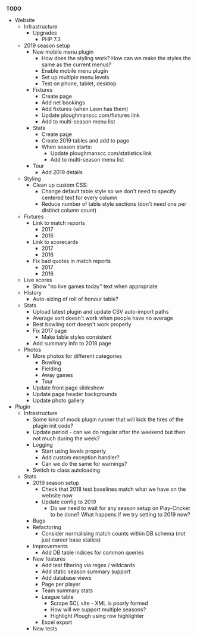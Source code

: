 __TODO__
* Website
    * Infrastructure
        * Upgrades
            * PHP 7.3
    * 2019 season setup
        * New mobile menu plugin
            * How does the styling work? How can we make the styles the same as the current menus?
            * Enable mobile menu plugin
            * Set up multiple menu levels
            * Test on phone, tablet, desktop
        * Fixtures
            * Create page
            * Add net bookings
            * Add fixtures (when Leon has them)
            * Update ploughmanscc.com/fixtures link
            * Add to multi-season menu list
        * Stats
            * Create page
            * Create 2019 tables and add to page
            * When season starts:
                * Update ploughmanscc.com/statistics link
                * Add to multi-season menu list
        * Tour
            * Add 2019 details
    * Styling
        * Clean up custom CSS:
            * Change default table style so we don't need to specify centered text for every column
            * Reduce number of table style sections (don't need one per distinct column count)
    * Fixtures
        * Link to match reports
            * 2017
            * 2016
        * Link to scorecards
            * 2017
            * 2016
        * Fix bad quotes in match reports
            * 2017
            * 2016
    * Live scores
        * Show "no live games today" text when appropriate
    * History
        * Auto-sizing of roll of honour table?
    * Stats
        * Upload latest plugin and update CSV auto-import paths
        * Average sort doesn't work when people have no average
        * Best bowling sort doesn't work properly
        * Fix 2017 page
            * Make table styles consistent
        * Add summary info to 2018 page
    * Photos
        * More photos for different categories
            * Bowling
            * Fielding
            * Away games
            * Tour
        * Update front page slideshow
        * Update page header backgrounds
        * Update photo gallery
* Plugin
    * Infrastructure
        * Some kind of mock plugin runner that will kick the tires of the plugin init code?
        * Update period - can we do regular after the weekend but then not much during the week?
        * Logging
            * Start using levels properly
            * Add custom exception handler?
            * Can we do the same for warnings?
        * Switch to class autoloading
    * Stats
        * 2019 season setup
            * Check that 2018 test baselines match what we have on the website now
            * Update config to 2019
                * Do we need to wait for any season setup on Play-Cricket to be done? What happens if we try setting to 2019 now?
        * Bugs
        * Refactoring
            * Consider normalising match counts within DB schema (not just career base statics)
        * Improvements
            * Add DB table indices for common queries
        * New features
            * Add test filtering via regex / wildcards
            * Add static season summary support
            * Add database views
            * Page per player
            * Team summary stats
            * League table
                * Scrape SCL site - XML is poorly formed
                * How will we support multiple seasons?
                * Highlight Plough using row highlighter
            * Excel export
        * New tests
